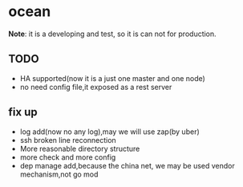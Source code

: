 # ocean

**Note**: it is a developing and test, so it is can not for production.

## TODO
- HA supported(now it is a just one master and one node)
- no need config file,it exposed as a rest server

## fix up
- log add(now no any log),may we will use zap(by uber)
- ssh broken line reconnection
- More reasonable directory structure
- more check and more config
- dep manage add,because the china net, we may be used vendor mechanism,not go mod